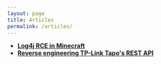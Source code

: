 ```yaml
---
layout: page
title: Articles
permalink: /articles/
---
```


* [**Log4j RCE in Minecraft**](https://adi7312.github.io/articles/minecraft/)
* [**Reverse engineering TP-Link Tapo's REST API**](https://dev.to/ad1s0n/reverse-engineering-tp-link-tapos-rest-api-part-1-4g6)
